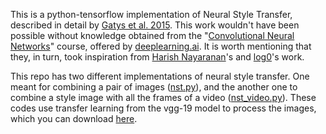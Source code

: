 This is a python-tensorflow implementation of Neural Style Transfer, described in detail by [Gatys et al. 2015](http://arxiv.org/abs/1508.06576). This work wouldn't have been possible without knowledge obtained from the "[Convolutional Neural Networks](https://www.coursera.org/learn/convolutional-neural-networks)" course, offered by [deeplearning.ai](http://www.deeplearning.ai). It is worth mentioning that they, in turn, took inspiration from [Harish Nayaranan](https://harishnarayanan.org/writing/artistic-style-transfer)'s and [log0](https://github.com/log0/neural-style-painting)'s work.

This repo has two different implementations of neural style transfer. One meant for combining a pair of images ([nst.py](nst.py)), and the another one to combine a style image with all the frames of a video ([nst_video.py](nst_video.py)). These codes use transfer learning from the vgg-19 model to process the images, which you can download [here](http://www.vlfeat.org/matconvnet/models/imagenet-vgg-verydeep-19.mat).
